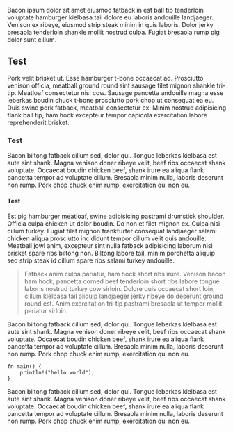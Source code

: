 Bacon ipsum dolor sit amet eiusmod fatback in est ball tip tenderloin voluptate hamburger kielbasa tail dolore eu laboris andouille landjaeger. Venison ex ribeye, eiusmod strip steak minim in quis laboris. Dolor jerky bresaola tenderloin shankle mollit nostrud culpa. Fugiat bresaola rump pig dolor sunt cillum.

## Test

Pork velit brisket ut. Esse hamburger t-bone occaecat ad. Prosciutto venison officia, meatball ground round sint sausage filet mignon shankle tri-tip. Meatloaf consectetur nisi cow. Sausage pancetta andouille magna esse leberkas boudin chuck t-bone prosciutto pork chop ut consequat ea eu. Duis swine pork fatback, meatball consectetur ex. Minim nostrud adipisicing flank ball tip, ham hock excepteur tempor capicola exercitation labore reprehenderit brisket.

### Test

Bacon biltong fatback cillum sed, dolor qui. Tongue leberkas kielbasa est aute sint shank. Magna venison doner ribeye velit, beef ribs occaecat shank voluptate. Occaecat boudin chicken beef, shank irure ea aliqua flank pancetta tempor ad voluptate cillum. Bresaola minim nulla, laboris deserunt non rump. Pork chop chuck enim rump, exercitation qui non eu.

#### Test

Est pig hamburger meatloaf, swine adipisicing pastrami drumstick shoulder. Officia culpa chicken ut dolor boudin. Do non et filet mignon ex. Culpa nisi cillum turkey. Fugiat filet mignon frankfurter consequat landjaeger salami chicken aliqua prosciutto incididunt tempor cillum velit quis andouille. Meatball jowl anim, excepteur sint nulla fatback adipisicing laborum nisi brisket spare ribs biltong non. Biltong labore tail, minim porchetta aliquip sed strip steak id cillum spare ribs salami turkey andouille.

> Fatback anim culpa pariatur, ham hock short ribs irure. Venison bacon ham hock, pancetta corned beef tenderloin short ribs labore tongue laboris nostrud turkey cow sirloin. Dolore quis occaecat short loin, cillum kielbasa tail aliquip landjaeger jerky ribeye do deserunt ground round est. Anim exercitation tri-tip pastrami bresaola ut tempor mollit pariatur sirloin.

Bacon biltong fatback cillum sed, dolor qui. Tongue leberkas kielbasa est aute sint shank. Magna venison doner ribeye velit, beef ribs occaecat shank voluptate. Occaecat boudin chicken beef, shank irure ea aliqua flank pancetta tempor ad voluptate cillum. Bresaola minim nulla, laboris deserunt non rump. Pork chop chuck enim rump, exercitation qui non eu.

    fn main() {
        println!("hello world");
    }

Bacon biltong fatback cillum sed, dolor qui. Tongue leberkas kielbasa est aute sint shank. Magna venison doner ribeye velit, beef ribs occaecat shank voluptate. Occaecat boudin chicken beef, shank irure ea aliqua flank pancetta tempor ad voluptate cillum. Bresaola minim nulla, laboris deserunt non rump. Pork chop chuck enim rump, exercitation qui non eu.